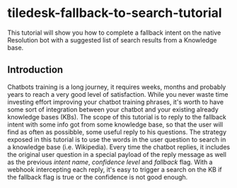 # tiledesk-fallback-to-search-tutorial

This tutorial will show you how to complete a fallback intent on the native Resolution bot with a suggested list of search results from a Knowledge base.

## Introduction

Chatbots training is a long journey, it requires weeks, months and probably years to reach a very good level of satisfaction.
While you never waste time investing effort improving your chatbot training phrases, it's worth to have some sort of integration between your chatbot and your existing already knowledge bases (KBs). The scope of this tutorial is to reply to the fallback intent with some info got from some knowledge base, so that the user will find as often as possibble, some useful reply to his questions. The strategy exposed in this tutorial is to use the words in the user question to search in a knowledge base (i.e. Wikipedia). Every time the chatbot replies, it includes the original user question in a special payload of the reply message as well as the previous _intent name_, _confidence level_ and _fallback_ flag. With a webhook intercepting each reply, it's easy to trigger a search on the KB if the fallback flag is true or the confidence is not good enough.



